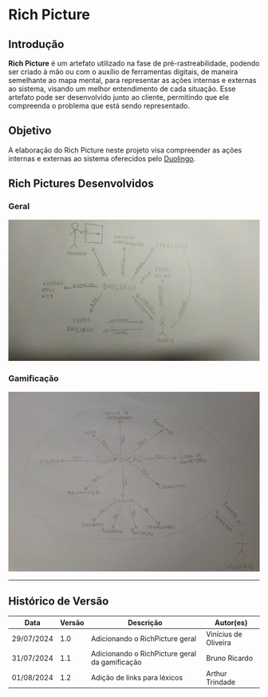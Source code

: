 # Rich Picture

## Introdução

<strong>Rich Picture</strong> é um artefato utilizado na fase de pré-rastreabilidade, podendo ser criado à mão ou com o auxílio de ferramentas digitais, de maneira semelhante ao mapa mental, para representar as ações internas e externas ao sistema, visando um melhor entendimento de cada situação. Esse artefato pode ser desenvolvido junto ao cliente, permitindo que ele compreenda o problema que está sendo representado.

## Objetivo

A elaboração do Rich Picture neste projeto visa compreender as ações internas e externas ao sistema oferecidos pelo [Duolingo](../modelagem/lexicos.md#duolingo).

## Rich Pictures Desenvolvidos

### Geral

![Rich_picture_geral](../assets/images/richpicture_geral.jpeg)

<!-- ### Perfil -->

<!-- ![Rich_picture_perfil](../assets/images/) -->

### Gamificação
  
![Rich_picture_gamificacao](../assets/images/richpicture_geral_gamificacao.jpg)

---

## Histórico de Versão

| Data | Versão | Descrição | Autor(es) |
| ---- | ------ | --------- | --------- |
| 29/07/2024 | 1.0 | Adicionando o RichPicture geral | Vinícius de Oliveira |
| 31/07/2024 | 1.1 | Adicionando o RichPicture geral da gamificação | Bruno Ricardo |
| 01/08/2024 | 1.2 | Adição de links para léxicos | Arthur Trindade |
